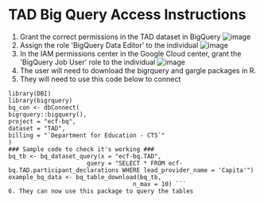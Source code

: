 # TAD Big Query Access Instructions
1. Grant the correct permissions in the TAD dataset in BigQuery
![image](https://github.com/DFE-Digital/teacher-cpd-dataform/assets/145556040/3ca27e0e-aba0-4554-b08b-3ed375ef90d1)
2. Assign the role 'BigQuery Data Editor' to the individual
![image](https://github.com/DFE-Digital/teacher-cpd-dataform/assets/145556040/cf95159a-e92f-4da4-b4e1-0aa3c87dfe58)
3. In the IAM permissions center in the Google Cloud center, grant the 'BigQuery Job User' role to the individual
![image](https://github.com/DFE-Digital/teacher-cpd-dataform/assets/145556040/64f54602-cb4f-4b64-8435-c6957dbe7d88)
4. The user will need to download the bigrquery and gargle packages in R.
5. They will need to use this code below to connect
  ``` # connection to ecf-bq ----------------------------------------------------
library(DBI)
library(bigrquery)
bq_con <- dbConnect(
  bigrquery::bigquery(),
  project = "ecf-bq",
  dataset = "TAD",
  billing = "`Department for Education - CTS`"
)
### Sample code to check it's working ###
bq_tb <- bq_dataset_query(x = "ecf-bq.TAD",
                        query = "SELECT * FROM ecf-bq.TAD.participant_declarations WHERE lead_provider_name = 'Capita'")
example_bq_data <- bq_table_download(bq_tb,
                                     n_max = 10) ```
6. They can now use this package to query the tables
